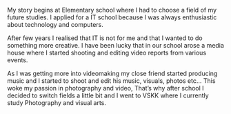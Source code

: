 
<p>My story begins at Elementary school where I had to choose a field of my future studies. 
I applied for a IT school because I was always enthusiastic about technology and computers.</p> <p>After few years I realised that IT is not for me and that I wanted to do something more creative. I have been lucky that in our school arose a media house where I started shooting and editing video reports from various events. </p>
<p>As I was getting more into videomaking my close friend started producing music and I started to shoot and edit his music, visuals, photos etc... This woke my passion in photography and video, That’s why after school I decided to switch fields a little bit and I went to VSKK where I currently study Photography and visual arts.</p>
